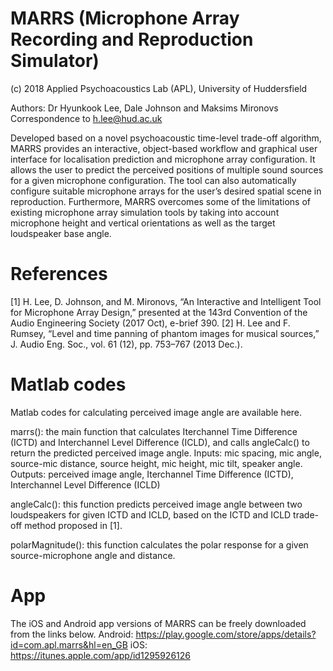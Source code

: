 # MARRS (Microphone Array Recording and Reproduction Simulator)
(c) 2018 Applied Psychoacoustics Lab (APL), University of Huddersfield

Authors: Dr Hyunkook Lee, Dale Johnson and Maksims Mironovs
Correspondence to h.lee@hud.ac.uk

Developed based on a novel psychoacoustic time-level trade-off algorithm, MARRS provides an interactive, object-based workflow and graphical user interface for localisation prediction and microphone array configuration. It allows the user to predict the perceived positions of multiple sound sources for a given microphone configuration. The tool can also automatically configure suitable microphone arrays for the user’s desired spatial scene in reproduction. Furthermore, MARRS overcomes some of the limitations of existing microphone array simulation tools by taking into account microphone height and vertical orientations as well as the target loudspeaker base angle. 

# References
[1] H. Lee, D. Johnson, and M. Mironovs, “An Interactive and Intelligent Tool for Microphone Array Design,” presented at the 143rd Convention of the Audio Engineering Society (2017 Oct), e-brief 390.
[2] H. Lee and F. Rumsey, “Level and time panning of phantom images for musical sources,” J. Audio Eng. Soc., vol. 61 (12), pp. 753–767 (2013 Dec.). 

# Matlab codes
Matlab codes for calculating perceived image angle are available here.

marrs(): the main function that calculates Iterchannel Time Difference (ICTD) and Interchannel Level Difference (ICLD), and calls angleCalc() to return the predicted perceived image angle.
Inputs: mic spacing, mic angle, source-mic distance, source height, mic height, mic tilt, speaker angle. 
Outputs: perceived image angle, Iterchannel Time Difference (ICTD), Interchannel Level Difference (ICLD)

angleCalc(): this function predicts perceived image angle between two loudspeakers for given ICTD and ICLD, based on the ICTD and ICLD trade-off method proposed in [1].

polarMagnitude(): this function calculates the polar response for a given source-microphone angle and distance.

# App 
The iOS and Android app versions of MARRS can be freely downloaded from the links below.
Android: https://play.google.com/store/apps/details?id=com.apl.marrs&hl=en_GB
iOS: https://itunes.apple.com/app/id1295926126

